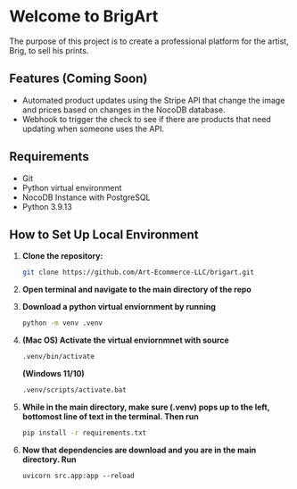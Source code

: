 # Welcome to BrigArt

The purpose of this project is to create a professional platform for the artist, Brig, to sell his prints.

## Features (Coming Soon)
- Automated product updates using the Stripe API that change the image and prices based on changes in the NocoDB database.
- Webhook to trigger the check to see if there are products that need updating when someone uses the API.

## Requirements
- Git
- Python virtual environment
- NocoDB Instance with PostgreSQL
- Python 3.9.13

## How to Set Up Local Environment

1. **Clone the repository:**

   ```bash
   git clone https://github.com/Art-Ecommerce-LLC/brigart.git
   ```

2. **Open terminal and navigate to the main directory of the repo**

3. **Download a python virtual enviornment by running**

   ```bash
   python -m venv .venv
   ```

4. **(Mac OS) Activate the virtual enviornmnet with source**
   ```bash
   .venv/bin/activate
   ```
   **(Windows 11/10)**
   ```bash
   .venv/scripts/activate.bat 
   ```
5. **While in the main directory, make sure (.venv) pops up to the left, bottomost line of text in the terminal. Then run**

   ```bash
   pip install -r requirements.txt
   ```

6. **Now that dependencies are download and you are in the main directory. Run**
   ```
   uvicorn src.app:app --reload
   ```



